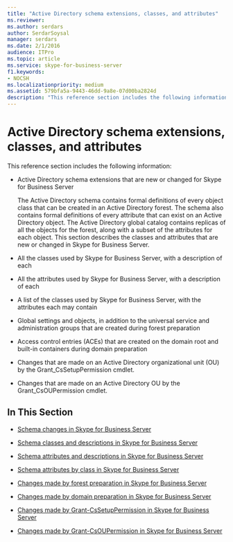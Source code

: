 ```yaml
---
title: "Active Directory schema extensions, classes, and attributes"
ms.reviewer: 
ms.author: serdars
author: SerdarSoysal
manager: serdars
ms.date: 2/1/2016
audience: ITPro
ms.topic: article
ms.service: skype-for-business-server
f1.keywords:
- NOCSH
ms.localizationpriority: medium
ms.assetid: 579bfa5a-9443-46dd-9a8e-07d00ba2824d
description: "This reference section includes the following information:"
---
```


# Active Directory schema extensions, classes, and attributes
 
This reference section includes the following information: 
  
- Active Directory schema extensions that are new or changed for Skype for Business Server
    
    The Active Directory schema contains formal definitions of every object class that can be created in an Active Directory forest. The schema also contains formal definitions of every attribute that can exist on an Active Directory object. The Active Directory global catalog contains replicas of all the objects for the forest, along with a subset of the attributes for each object. This section describes the classes and attributes that are new or changed in Skype for Business Server.
    
- All the classes used by Skype for Business Server, with a description of each
    
- All the attributes used by Skype for Business Server, with a description of each
    
- A list of the classes used by Skype for Business Server, with the attributes each may contain
    
- Global settings and objects, in addition to the universal service and administration groups that are created during forest preparation
    
- Access control entries (ACEs) that are created on the domain root and built-in containers during domain preparation
    
- Changes that are made on an Active Directory organizational unit (OU) by the Grant_CsSetupPermission cmdlet.
    
- Changes that are made on an Active Directory OU by the Grant_CsOUPermission cmdlet.
    
## In This Section

- [Schema changes in Skype for Business Server](schema-changes.md)
    
- [Schema classes and descriptions in Skype for Business Server](schema-classes-and-descriptions.md)
    
- [Schema attributes and descriptions in Skype for Business Server](schema-attributes-and-descriptions.md)
    
- [Schema attributes by class in Skype for Business Server](schema-attributes-by-class.md)
    
- [Changes made by forest preparation in Skype for Business Server](changes-made-by-forest-preparation.md)
    
- [Changes made by domain preparation in Skype for Business Server](changes-made-by-domain-preparation.md)
    
- [Changes made by Grant-CsSetupPermission in Skype for Business Server](changes-made-by-grant-cssetuppermission.md)
    
- [Changes made by Grant-CsOUPermission in Skype for Business Server](changes-made-by-grant-csoupermission.md)
    

